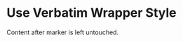 # Use Verbatim Wrapper Style

<!-- == imptr: yaml-snippet / begin from: ../yaml/snippet-k8s-resource.yaml#[min-resource] style: verbatim yaml == -->
<!-- == imptr: yaml-snippet / end == -->

Content after marker is left untouched.
